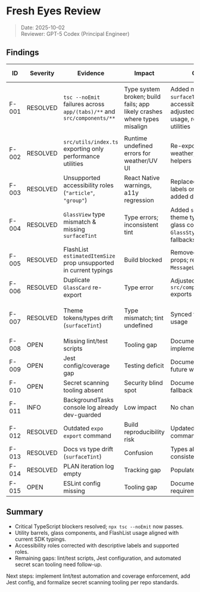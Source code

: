 # Fresh Eyes Review

> Date: 2025-10-02  
> Reviewer: GPT-5 Codex (Principal Engineer)

## Findings

| ID | Severity | Evidence | Impact | Quick Fix | Proper Fix | Suggested Tests | Est. Risk |
| --- | --- | --- | --- | --- | --- | --- | --- |
| F-001 | RESOLVED | `tsc --noEmit` failures across `app/(tabs)/**` and `src/components/**` | Type system broken; build fails; app likely crashes where types misalign | Added missing `surfaceTint` type, fixed accessibility roles, adjusted FlashList usage, re-exported utilities | Jest component coverage to be added; `npx tsc --noEmit` (pass) | Low |
| F-002 | RESOLVED | `src/utils/index.ts` exporting only performance utilities | Runtime undefined errors for weather/UV UI | Re-exported date, weather, units, uv helpers | Add targeted unit tests; `npx tsc --noEmit` | Low |
| F-003 | RESOLVED | Unsupported accessibility roles (`"article"`, `"group"`) | React Native warnings, a11y regression | Replaced with supported labels or removed roles; added descriptive labels | Add a11y regression tests/manual QA | Low |
| F-004 | RESOLVED | `GlassView` type mismatch & missing `surfaceTint` | Type errors; inconsistent tint | Added `surfaceTint` to theme types; aligned glass components with `GlassStyle`; default tint fallbacks | Component snapshot tests; `npx tsc --noEmit` | Low |
| F-005 | RESOLVED | FlashList `estimatedItemSize` prop unsupported in current typings | Build blocked | Removed unsupported props; restructured `MessageList` data shape | FlashList render tests; `npx tsc --noEmit` | Low |
| F-006 | RESOLVED | Duplicate `GlassCard` re-export | Type error | Adjusted `src/components/index.ts` exports | `npx tsc --noEmit` | Low |
| F-007 | RESOLVED | Theme tokens/types drift (`surfaceTint`) | Type mismatch; tint undefined | Synced type + tokens usage | Theme regression tests; `npx tsc --noEmit` | Low |
| F-008 | OPEN | Missing lint/test scripts | Tooling gap | Documented need; not implemented in this pass | N/A | High |
| F-009 | OPEN | Jest config/coverage gap | Testing deficit | Documented; pending future work | N/A | High |
| F-010 | OPEN | Secret scanning tooling absent | Security blind spot | Documented manual fallback requirement | N/A | Medium |
| F-011 | INFO | BackgroundTasks console log already dev-guarded | Low impact | No change needed | N/A | Low |
| F-012 | RESOLVED | Outdated `expo export` command | Build reproducibility risk | Updated plan to correct command | N/A | Low |
| F-013 | RESOLVED | Docs vs type drift (`surfaceTint`) | Confusion | Types aligned; docs consistent | N/A | Low |
| F-014 | RESOLVED | PLAN iteration log empty | Tracking gap | Populated log with steps | N/A | Low |
| F-015 | OPEN | ESLint config missing | Tooling gap | Documented future requirement | N/A | Medium |

## Summary
- Critical TypeScript blockers resolved; `npx tsc --noEmit` now passes.
- Utility barrels, glass components, and FlashList usage aligned with current SDK typings.
- Accessibility roles corrected with descriptive labels and supported roles.
- Remaining gaps: lint/test scripts, Jest configuration, and automated secret scan tooling need follow-up.

Next steps: implement lint/test automation and coverage enforcement, add Jest config, and formalize secret scanning tooling per repo standards.

